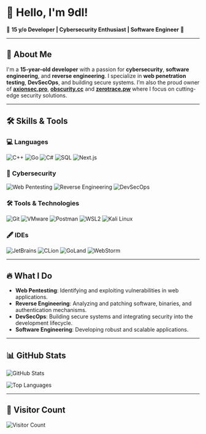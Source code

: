 # 👋 Hello, I'm 9dl!

🌟 **15 y/o Developer | Cybersecurity Enthusiast | Software Engineer** 🌟

---

## 🚀 About Me

I'm a **15-year-old developer** with a passion for **cybersecurity**, **software engineering**, and **reverse engineering**. I specialize in **web penetration testing**, **DevSecOps**, and building secure systems. I’m also the proud owner of **[axionsec.pro](https://axionsec.pro/)**, **[obscurity.cc](https://obscurity.cc/)** and **[zerotrace.pw](https://zerotrace.pw/)** where I focus on cutting-edge security solutions.

---

## 🛠️ Skills & Tools

### 💻 **Languages**
![C++](https://img.shields.io/badge/C++-00599C?style=for-the-badge&logo=c%2B%2B&logoColor=white)
![Go](https://img.shields.io/badge/Go-00ADD8?style=for-the-badge&logo=go&logoColor=white)
![C#](https://img.shields.io/badge/C%23-239120?style=for-the-badge&logo=c-sharp&logoColor=white)
![SQL](https://img.shields.io/badge/SQL-4479A1?style=for-the-badge&logo=mysql&logoColor=white)
![Next.js](https://img.shields.io/badge/Next.js-000000?style=for-the-badge&logo=next.js&logoColor=white)

### 🔐 **Cybersecurity**
![Web Pentesting](https://img.shields.io/badge/Web_Pentesting-2ECC71?style=for-the-badge)
![Reverse Engineering](https://img.shields.io/badge/Reverse_Engineering-FF6F61?style=for-the-badge)
![DevSecOps](https://img.shields.io/badge/DevSecOps-2496ED?style=for-the-badge)

### 🛠️ **Tools & Technologies**
![Git](https://img.shields.io/badge/Git-F05032?style=for-the-badge&logo=git&logoColor=white)
![VMware](https://img.shields.io/badge/VMware-607078?style=for-the-badge&logo=vmware&logoColor=white)
![Postman](https://img.shields.io/badge/Postman-FF6C37?style=for-the-badge&logo=postman&logoColor=white)
![WSL2](https://img.shields.io/badge/WSL2-4D4D4D?style=for-the-badge&logo=windows&logoColor=white)
![Kali Linux](https://img.shields.io/badge/Kali_Linux-557C94?style=for-the-badge&logo=kalilinux&logoColor=white)

### 🖋️ **IDEs**
![JetBrains](https://img.shields.io/badge/JetBrains-000000?style=for-the-badge&logo=jetbrains&logoColor=white)
![CLion](https://img.shields.io/badge/CLion-000000?style=for-the-badge&logo=clion&logoColor=white)
![GoLand](https://img.shields.io/badge/GoLand-000000?style=for-the-badge&logo=goland&logoColor=white)
![WebStorm](https://img.shields.io/badge/WebStorm-000000?style=for-the-badge&logo=webstorm&logoColor=white)

---

## 🔥 What I Do

- **Web Pentesting**: Identifying and exploiting vulnerabilities in web applications.
- **Reverse Engineering**: Analyzing and patching software, binaries, and authentication mechanisms.
- **DevSecOps**: Building secure systems and integrating security into the development lifecycle.
- **Software Engineering**: Developing robust and scalable applications.

---

## 📊 GitHub Stats

![GitHub Stats](https://github-readme-stats.vercel.app/api?username=9dl&show_icons=true&theme=radical)

![Top Languages](https://github-readme-stats.vercel.app/api/top-langs/?username=9dl&layout=compact&theme=radical)

---

## 👀 Visitor Count

![Visitor Count](https://profile-counter.glitch.me/9dl/count.svg)
